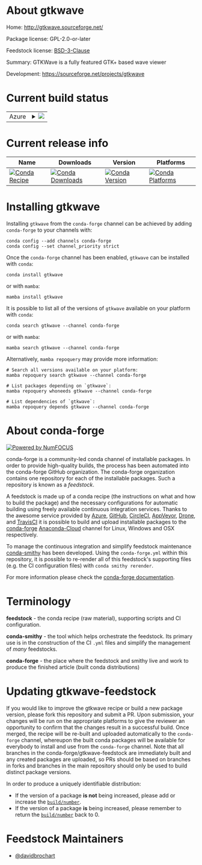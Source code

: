 About gtkwave
=============

Home: http://gtkwave.sourceforge.net/

Package license: GPL-2.0-or-later

Feedstock license: [BSD-3-Clause](https://github.com/conda-forge/gtkwave-feedstock/blob/main/LICENSE.txt)

Summary: GTKWave is a fully featured GTK+ based wave viewer

Development: https://sourceforge.net/projects/gtkwave

Current build status
====================


<table>
    
  <tr>
    <td>Azure</td>
    <td>
      <details>
        <summary>
          <a href="https://dev.azure.com/conda-forge/feedstock-builds/_build/latest?definitionId=11588&branchName=main">
            <img src="https://dev.azure.com/conda-forge/feedstock-builds/_apis/build/status/gtkwave-feedstock?branchName=main">
          </a>
        </summary>
        <table>
          <thead><tr><th>Variant</th><th>Status</th></tr></thead>
          <tbody><tr>
              <td>linux_64</td>
              <td>
                <a href="https://dev.azure.com/conda-forge/feedstock-builds/_build/latest?definitionId=11588&branchName=main">
                  <img src="https://dev.azure.com/conda-forge/feedstock-builds/_apis/build/status/gtkwave-feedstock?branchName=main&jobName=linux&configuration=linux_64_" alt="variant">
                </a>
              </td>
            </tr>
          </tbody>
        </table>
      </details>
    </td>
  </tr>
</table>

Current release info
====================

| Name | Downloads | Version | Platforms |
| --- | --- | --- | --- |
| [![Conda Recipe](https://img.shields.io/badge/recipe-gtkwave-green.svg)](https://anaconda.org/conda-forge/gtkwave) | [![Conda Downloads](https://img.shields.io/conda/dn/conda-forge/gtkwave.svg)](https://anaconda.org/conda-forge/gtkwave) | [![Conda Version](https://img.shields.io/conda/vn/conda-forge/gtkwave.svg)](https://anaconda.org/conda-forge/gtkwave) | [![Conda Platforms](https://img.shields.io/conda/pn/conda-forge/gtkwave.svg)](https://anaconda.org/conda-forge/gtkwave) |

Installing gtkwave
==================

Installing `gtkwave` from the `conda-forge` channel can be achieved by adding `conda-forge` to your channels with:

```
conda config --add channels conda-forge
conda config --set channel_priority strict
```

Once the `conda-forge` channel has been enabled, `gtkwave` can be installed with `conda`:

```
conda install gtkwave
```

or with `mamba`:

```
mamba install gtkwave
```

It is possible to list all of the versions of `gtkwave` available on your platform with `conda`:

```
conda search gtkwave --channel conda-forge
```

or with `mamba`:

```
mamba search gtkwave --channel conda-forge
```

Alternatively, `mamba repoquery` may provide more information:

```
# Search all versions available on your platform:
mamba repoquery search gtkwave --channel conda-forge

# List packages depending on `gtkwave`:
mamba repoquery whoneeds gtkwave --channel conda-forge

# List dependencies of `gtkwave`:
mamba repoquery depends gtkwave --channel conda-forge
```


About conda-forge
=================

[![Powered by
NumFOCUS](https://img.shields.io/badge/powered%20by-NumFOCUS-orange.svg?style=flat&colorA=E1523D&colorB=007D8A)](https://numfocus.org)

conda-forge is a community-led conda channel of installable packages.
In order to provide high-quality builds, the process has been automated into the
conda-forge GitHub organization. The conda-forge organization contains one repository
for each of the installable packages. Such a repository is known as a *feedstock*.

A feedstock is made up of a conda recipe (the instructions on what and how to build
the package) and the necessary configurations for automatic building using freely
available continuous integration services. Thanks to the awesome service provided by
[Azure](https://azure.microsoft.com/en-us/services/devops/), [GitHub](https://github.com/),
[CircleCI](https://circleci.com/), [AppVeyor](https://www.appveyor.com/),
[Drone](https://cloud.drone.io/welcome), and [TravisCI](https://travis-ci.com/)
it is possible to build and upload installable packages to the
[conda-forge](https://anaconda.org/conda-forge) [Anaconda-Cloud](https://anaconda.org/)
channel for Linux, Windows and OSX respectively.

To manage the continuous integration and simplify feedstock maintenance
[conda-smithy](https://github.com/conda-forge/conda-smithy) has been developed.
Using the ``conda-forge.yml`` within this repository, it is possible to re-render all of
this feedstock's supporting files (e.g. the CI configuration files) with ``conda smithy rerender``.

For more information please check the [conda-forge documentation](https://conda-forge.org/docs/).

Terminology
===========

**feedstock** - the conda recipe (raw material), supporting scripts and CI configuration.

**conda-smithy** - the tool which helps orchestrate the feedstock.
                   Its primary use is in the construction of the CI ``.yml`` files
                   and simplify the management of *many* feedstocks.

**conda-forge** - the place where the feedstock and smithy live and work to
                  produce the finished article (built conda distributions)


Updating gtkwave-feedstock
==========================

If you would like to improve the gtkwave recipe or build a new
package version, please fork this repository and submit a PR. Upon submission,
your changes will be run on the appropriate platforms to give the reviewer an
opportunity to confirm that the changes result in a successful build. Once
merged, the recipe will be re-built and uploaded automatically to the
`conda-forge` channel, whereupon the built conda packages will be available for
everybody to install and use from the `conda-forge` channel.
Note that all branches in the conda-forge/gtkwave-feedstock are
immediately built and any created packages are uploaded, so PRs should be based
on branches in forks and branches in the main repository should only be used to
build distinct package versions.

In order to produce a uniquely identifiable distribution:
 * If the version of a package **is not** being increased, please add or increase
   the [``build/number``](https://docs.conda.io/projects/conda-build/en/latest/resources/define-metadata.html#build-number-and-string).
 * If the version of a package **is** being increased, please remember to return
   the [``build/number``](https://docs.conda.io/projects/conda-build/en/latest/resources/define-metadata.html#build-number-and-string)
   back to 0.

Feedstock Maintainers
=====================

* [@davidbrochart](https://github.com/davidbrochart/)


